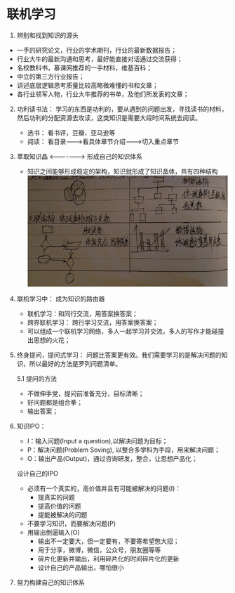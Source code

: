 # 联机学习

1. 辨别和找到知识的源头
- 一手的研究论文，行业的学术期刊，行业的最新数据报告；
- 行业大牛的最新沟通和思考，最好能直接对话通过交流获得；
- 名校教科书，慕课网推荐的一手材料，维基百科；
- 中立的第三方行业报告；
- 讲述底层逻辑思考质量比较高略微难懂的书和文章；
- 各行业领军人物，行业大牛推荐的书单，及他们所发表的文章；

2. 功利读书法： 学习的东西是功利的，要从遇到的问题出发，寻找读书的材料，然后功利的分配资源去攻读，这类知识是需要大段时间系统去阅读。
    - 选书： 看书评，豆瓣、亚马逊等
    - 阅读： 看目录--->看具体章节介绍--->切入重点章节

3. 萃取知识晶 <-------> 形成自己的知识体系
   - 知识之间能够形成稳定的架构，知识就形成了知识晶体，共有四种结构![知识架构](./images/联机学习1.jpg)

4. 联机学习中： 成为知识的路由器
    - 联机学习：和同行交流，用答案换答案；
    - 跨界联机学习： 跨行学习交流，用答案换答案；
    - 可以组成一个联机学习网络，多人一起学习并交流，多人的写作才能碰撞出思想的火花；
5. 终身提问，提问式学习： 问题比答案更有效。我们需要学习的是解决问题的知识，所以最好的方法是罗列问题清单。
   
    5.1 提问的方法
    - 不做伸手党，提问前准备充分，目标清晰；
    - 好问题都是组合拳；
    - 输出答案；
6. 知识IPO：
    - I：输入问题(Input a question),以解决问题为目标；
    - P：解决问题(Problem Soving), 以整合多学科为手段，用来解决问题；
    - O：输出产品(Output)，通过咨询研发，整合，让思想产品化；

    设计自己的IPO
    - 必须有一个真实的，高价值并且有可能被解决的问题(I)：
        - 提真实的问题
        - 提高价值的问题
        - 提能被解决的问题
    - 不要学习知识，而要解决问题(P)
    - 用输出倒逼输入(O)
        - 输出不一定要大，但一定要有，不要寄希望憋大招；
        - 用于分享，微博，微信，公众号，朋友圈等等
        - 碎片化更新并输出，利用碎片化的时间碎片化的更新
        - 设计自己的产品输出，哪怕很小
7. 努力构建自己的知识体系
